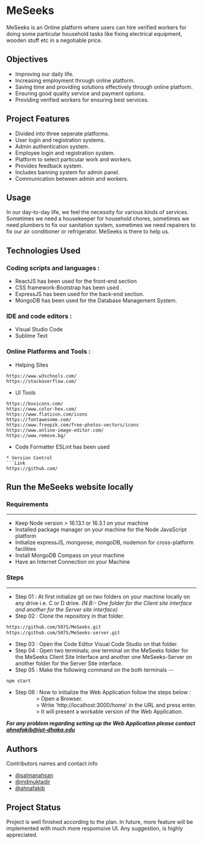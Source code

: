 # MeSeeks
MeSeeks is an Online platform where users can hire verified workers for doing some particular
household tasks like fixing electrical equipment, wooden stuff etc in a negotiable price.

## Objectives
* Improving our daily life.
* Increasing employment through online platform.
* Saving time and providing solutions effectively through online platform.
* Ensuring good quality service and payment options.
* Providing verified workers for ensuring best services.

## Project Features
* Divided into three seperate platforms.
* User login and registration systems.
* Admin authentication system.
* Employee login and registration system.
* Platform to select particular work and workers.
* Provides feedback system.
* Includes banning system for admin panel.
* Communication between admin and workers.

## Usage
In our day-to-day life, we feel the necessity for
various kinds of services. Sometimes we need a
housekeeper for household chores, sometimes
we need plumbers to fix our sanitation system,
sometimes we need repairers to fix our air
conditioner or refrigerator. MeSeeks is there to help us.

## Technologies Used

### Coding scripts and languages :
* ReactJS has been used for the front-end section 
* CSS framework-Bootstrap has been used .
* ExpressJS has been used for the back-end section.
* MongoDB has been used for the Database Management System.
### IDE and code editors :
* Visual Studio Code
* Sublime Text
### Online Platforms and Tools :
* Helping Sites
```Link
https://www.w3schools.com/
https://stackoverflow.com/
```
* UI Tools 
```Links
https://boxicons.com/
https://www.color-hex.com/
https://www.flaticon.com/icons
https://fontawesome.com/
https://www.freepik.com/free-photos-vectors/icons
https://www.online-image-editor.com/
https://www.remove.bg/
```
* Code Formatter
ESLint has been used

```
* Version Control
```Link
https://github.com/
```

## Run the MeSeeks website locally
### Requirements
-----------------
* Keep Node version > 16.13.1 or 16.3.1 on your machine
* Installed package manager on your machine for the Node JavaScript platform
* Initialize expressJS, mongoose, mongoDB, nodemon for cross-platform facilities
* Install MongoDB Compass on your machine
* Have an Internet Connection on your Machine

### Steps
----------
* Step 01 : At first initialize git on two folders on your machine locally on any drive i.e. C or D drive.
<i>(N.B:- One folder for the Client site interface and another for the Server site interface)</i>
* Step 02 : Clone the repository in that folder.

```sh
https://github.com/507S/MeSeeks.git
https://github.com/507S/MeSeeks-server.git
```
* Step 03 : Open the Code Editor Visual Code Studio on that folder.
* Step 04 : Open two terminals; one terminal on the MeSeeks folder for the MeSeeks Client Site Interface and another one MeSeeks-Server on another folder for the     Server Site interface.
* Step 05 : Make the following command on the both terminals --
``` 
npm start
```
* Step 06 : Now to initialize the Web Application follow the steps below :<br />
 &nbsp;&nbsp;&nbsp;&nbsp;&nbsp;&nbsp;&nbsp;&nbsp;&nbsp;&nbsp;&nbsp;&nbsp;&nbsp;&nbsp;> Open a Browser.<br />
 &nbsp;&nbsp;&nbsp;&nbsp;&nbsp;&nbsp;&nbsp;&nbsp;&nbsp;&nbsp;&nbsp;&nbsp;&nbsp;&nbsp;> Write 'http://localhost:3000/home' in the URL and press enter.<br />
 &nbsp;&nbsp;&nbsp;&nbsp;&nbsp;&nbsp;&nbsp;&nbsp;&nbsp;&nbsp;&nbsp;&nbsp;&nbsp;&nbsp;> It will present a workable version of the Web Application.
            
***For any problem regarding setting up the Web Application please contact ahnafakib@iut-dhaka.edu***

## Authors
Contributors names and contact info 
* [@salmanahsan](https://mail.google.com/mail/salmanahsan@iut-dhaka.edu )
* [@mdmuktadir](https://mail.google.com/mail/muktadir@iut-dhaka.edu)
* [@ahnafakib](https://mail.google.com/mail/ahnafakibiut-dhaka.edu)

## Project Status

Project is well finished according to the plan. In future, more feature will be implemented with much more respomsive UI. Any suggestion, is highly appreciated.
